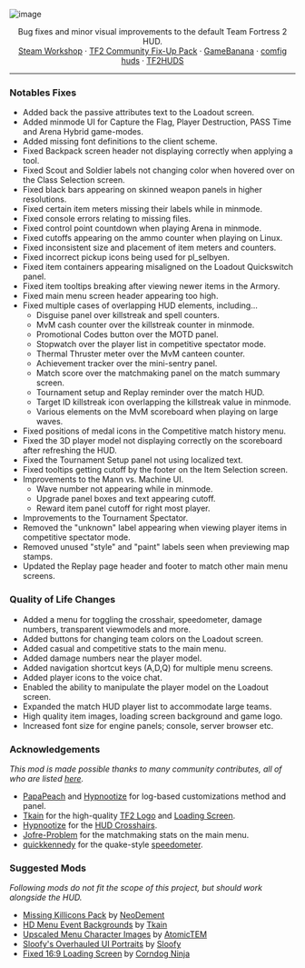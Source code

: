 ![image](https://user-images.githubusercontent.com/6818236/135372003-c609a9af-6765-4a3d-9964-d6875868c4f3.png)
<p align="center">
  Bug fixes and minor visual improvements to the default Team Fortress 2 HUD.
  <br />
  <a href="https://steamcommunity.com/workshop/filedetails/?id=2153598398">Steam Workshop</a> · <a href="https://steamcommunity.com/workshop/filedetails/?id=2156577890">TF2 Community Fix-Up Pack</a> · <a href="https://gamebanana.com/mods/26450">GameBanana</a> · <a href="https://comfig.app/huds/page/hud-fixes">comfig huds</a> · <a href="https://tf2huds.dev/hud/hud-fixes">TF2HUDS</a> 
</p>

---

### Notables Fixes
- Added back the passive attributes text to the Loadout screen.
- Added minmode UI for Capture the Flag, Player Destruction, PASS Time and Arena Hybrid game-modes.
- Added missing font definitions to the client scheme.
- Fixed Backpack screen header not displaying correctly when applying a tool.
- Fixed Scout and Soldier labels not changing color when hovered over on the Class Selection screen.
- Fixed black bars appearing on skinned weapon panels in higher resolutions.
- Fixed certain item meters missing their labels while in minmode.
- Fixed console errors relating to missing files.
- Fixed control point countdown when playing Arena in minmode.
- Fixed cutoffs appearing on the ammo counter when playing on Linux.
- Fixed inconsistent size and placement of item meters and counters.
- Fixed incorrect pickup icons being used for pl_selbyen.
- Fixed item containers appearing misaligned on the Loadout Quickswitch panel.
- Fixed item tooltips breaking after viewing newer items in the Armory.
- Fixed main menu screen header appearing too high.
- Fixed multiple cases of overlapping HUD elements, including...
   - Disguise panel over killstreak and spell counters.
   - MvM cash counter over the killstreak counter in minmode.
   - Promotional Codes button over the MOTD panel.
   - Stopwatch over the player list in competitive spectator mode.
   - Thermal Thruster meter over the MvM canteen counter.
   - Achievement tracker over the mini-sentry panel.
   - Match score over the matchmaking panel on the match summary screen.
   - Tournament setup and Replay reminder over the match HUD.
   - Target ID killstreak icon overlapping the killstreak value in minmode.
   - Various elements on the MvM scoreboard when playing on large waves.
- Fixed positions of medal icons in the Competitive match history menu.
- Fixed the 3D player model not displaying correctly on the scoreboard after refreshing the HUD.
- Fixed the Tournament Setup panel not using localized text.
- Fixed tooltips getting cutoff by the footer on the Item Selection screen.
- Improvements to the Mann vs. Machine UI.
   - Wave number not appearing while in minmode.
   - Upgrade panel boxes and text appearing cutoff.
   - Reward item panel cutoff for right most player.
- Improvements to the Tournament Spectator.
- Removed the "unknown" label appearing when viewing player items in competitive spectator mode.
- Removed unused "style" and "paint" labels seen when previewing map stamps.
- Updated the Replay page header and footer to match other main menu screens.

### Quality of Life Changes
- Added a menu for toggling the crosshair, speedometer, damage numbers, transparent viewmodels and more.
- Added buttons for changing team colors on the Loadout screen.
- Added casual and competitive stats to the main menu.
- Added damage numbers near the player model.
- Added navigation shortcut keys (A,D,Q) for multiple menu screens.
- Added player icons to the voice chat.
- Enabled the ability to manipulate the player model on the Loadout screen.
- Expanded the match HUD player list to accommodate large teams.
- High quality item images, loading screen background and game logo.
- Increased font size for engine panels; console, server browser etc.
   
### Acknowledgements
*This mod is made possible thanks to many community contributes, all of who are listed [here](https://github.com/CriticalFlaw/tf2hud-fixes/graphs/contributors).*
- [PapaPeach](https://github.com/PapaPeach) and [Hypnootize](https://github.com/Hypnootize) for log-based customizations method and panel.
- [Tkain](https://gamebanana.com/members/1582147) for the high-quality [TF2 Logo](https://gamebanana.com/mods/27061) and [Loading Screen](https://gamebanana.com/mods/285046).
- [Hypnootize](https://github.com/Hypnootize) for the [HUD Crosshairs](https://github.com/Hypnootize/TF2-HUD-Crosshairs).
- [Jofre-Problem](https://github.com/Jofre-Problem) for the matchmaking stats on the main menu.
- [quickkennedy](https://github.com/quickkennedy) for the quake-style [speedometer](https://www.teamfortress.tv/61625/speedometer-in-any-hud).

### Suggested Mods
*Following mods do not fit the scope of this project, but should work alongside the HUD.*
- [Missing Killicons Pack](https://steamcommunity.com/sharedfiles/filedetails/?id=2156604959) by [NeoDement](https://github.com/NeoDement)
- [HD Menu Event Backgrounds](https://gamebanana.com/mods/406953) by [Tkain](https://gamebanana.com/members/1582147)
- [Upscaled Menu Character Images](https://gamebanana.com/mods/287264) by [AtomicTEM](https://gamebanana.com/members/1528272)
- [Sloofy's Overhauled UI Portraits](https://gamebanana.com/mods/26400) by [Sloofy](https://gamebanana.com/members/1625037)
- [Fixed 16:9 Loading Screen](https://gamebanana.com/mods/397571) by [Corndog Ninja](https://gamebanana.com/members/890406)
